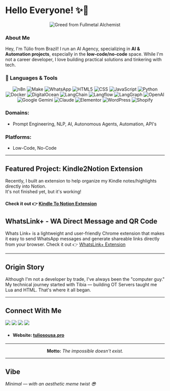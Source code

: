 # Hello Everyone! ✨🤙

<p align="center">
  <img src="https://images-wixmp-ed30a86b8c4ca887773594c2.wixmp.com/f/ce3fc759-9902-4a0d-abba-64146ce9d04a/dg2mur-7cf214d8-d31a-4c95-ada8-ba32f843205e.png?token=eyJ0eXAiOiJKV1QiLCJhbGciOiJIUzI1NiJ9.eyJzdWIiOiJ1cm46YXBwOjdlMGQxODg5ODIyNjQzNzNhNWYwZDQxNWVhMGQyNmUwIiwiaXNzIjoidXJuOmFwcDo3ZTBkMTg4OTgyMjY0MzczYTVmMGQ0MTVlYTBkMjZlMCIsIm9iaiI6W1t7InBhdGgiOiJcL2ZcL2NlM2ZjNzU5LTk5MDItNGEwZC1hYmJhLTY0MTQ2Y2U5ZDA0YVwvZGcybXVyLTdjZjIxNGQ4LWQzMWEtNGM5NS1hZGE4LWJhMzJmODQzMjA1ZS5wbmcifV1dLCJhdWQiOlsidXJuOnNlcnZpY2U6ZmlsZS5kb3dubG9hZCJdfQ.4Gvf-93CbFc43QRrkyLiYReO86shR70c4whxAkkPyiU" alt="Greed from Fullmetal Alchemist">
</p>


### About Me

Hey, I'm Túlio from Brazil! I run an AI Agency, specializing in **AI & Automation projects**, especially in the **low-code/no-code** space. While I'm not a career developer, I love building practical solutions and tinkering with tech.

### 🧰 Languages & Tools
<p align="center"> <img src="https://img.shields.io/badge/n8n-EA4B71.svg?style=for-the-badge&logo=n8n&logoColor=white" alt="n8n"> <img src="https://img.shields.io/badge/Make-6D00CC.svg?style=for-the-badge&logo=Make&logoColor=white" alt="Make"> <img src="https://img.shields.io/badge/WhatsApp-25D366.svg?style=for-the-badge&logo=WhatsApp&logoColor=white" alt="WhatsApp"> <img src="https://img.shields.io/badge/HTML5-E34F26.svg?style=for-the-badge&logo=HTML5&logoColor=white" alt="HTML5"> <img src="https://img.shields.io/badge/CSS-663399.svg?style=for-the-badge&logo=CSS&logoColor=white" alt="CSS"> <img src="https://img.shields.io/badge/JavaScript-F7DF1E.svg?style=for-the-badge&logo=JavaScript&logoColor=black" alt="JavaScript"> <img src="https://img.shields.io/badge/Python-3776AB.svg?style=for-the-badge&logo=Python&logoColor=white" alt="Python"> <img src="https://img.shields.io/badge/Docker-2496ED.svg?style=for-the-badge&logo=Docker&logoColor=white" alt="Docker"> <img src="https://img.shields.io/badge/DigitalOcean-0080FF.svg?style=for-the-badge&logo=DigitalOcean&logoColor=white" alt="DigitalOcean"> <img src="https://img.shields.io/badge/LangChain-1C3C3C.svg?style=for-the-badge&logo=LangChain&logoColor=white" alt="LangChain"> <img src="https://img.shields.io/badge/Langflow-000000.svg?style=for-the-badge&logo=Langflow&logoColor=white" alt="Langflow"> <img src="https://img.shields.io/badge/LangGraph-1C3C3C.svg?style=for-the-badge&logo=LangGraph&logoColor=white" alt="LangGraph"> <img src="https://img.shields.io/badge/OpenAI-412991.svg?style=for-the-badge&logo=OpenAI&logoColor=white" alt="OpenAI"> <img src="https://img.shields.io/badge/Google%20Gemini-8E75B2.svg?style=for-the-badge&logo=Google-Gemini&logoColor=white" alt="Google Gemini"> <img src="https://img.shields.io/badge/Claude-D97757.svg?style=for-the-badge&logo=Claude&logoColor=white" alt="Claude"> <img src="https://img.shields.io/badge/Elementor-92003B.svg?style=for-the-badge&logo=Elementor&logoColor=white" alt="Elementor"> <img src="https://img.shields.io/badge/WordPress-21759B.svg?style=for-the-badge&logo=WordPress&logoColor=white" alt="WordPress"> <img src="https://img.shields.io/badge/Shopify-7AB55C.svg?style=for-the-badge&logo=Shopify&logoColor=white" alt="Shopify"> </p>

### Domains:
- Prompt Engineering, NLP, AI, Autonomous Agents, Automation, API's

### Platforms:
- Low-Code, No-Code

---

## Featured Project: Kindle2Notion Extension

Recently, I built an extension to help organize my Kindle notes/highlights directly into Notion.  
It's not finished yet, but it's working!  
#### Check it out 👉 [Kindle To Notion Extension](https://github.com/tuliosousapro/Kindle-To-Notion-Extension)

## WhatsLink+ - WA Direct Message and QR Code

Whats Link+ is a lightweight and user-friendly Chrome extension that makes it easy to send WhatsApp messages and generate shareable links directly from your browser.
Check it out 👉 [WhatsLink+ Extension](https://github.com/Machina-Labs-Agency/Whats-Link-Plus)

---

## Origin Story

Although I'm not a developer by trade, I've always been the "computer guy."  
My technical journey started with Tibia — building OT Servers taught me Lua and HTML. That's where it all began.

---

## Connect With Me
<a href="https://instagram.com/tuliosousapro"><img src="https://img.shields.io/badge/Instagram-FF0069.svg?style=for-the-badge&logo=Instagram&logoColor=white"></a>
<a href="https://x.com/tuliosousapro"><img src="https://img.shields.io/badge/X-000000.svg?style=for-the-badge&logo=X&logoColor=white"></a>
<a href="https://tiktok.com/tuliosousapro"><img src="https://img.shields.io/badge/TikTok-000000.svg?style=for-the-badge&logo=TikTok&logoColor=white"></a>
<a href="https://tuliosousapro.substack.com"><img src="https://img.shields.io/badge/Substack-FF6719.svg?style=for-the-badge&logo=Substack&logoColor=white"></a>
- #### Website: [tuliosousa.pro](https://tuliosousa.pro)

---

<p align="center"><strong>Motto:</strong> <em>The impossible doesn't exist.</em></p>

---

## Vibe

*Minimal — with an aesthetic meme twist 😎*
